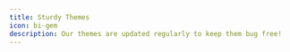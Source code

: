 ```yaml
---
title: Sturdy Themes
icon: bi-gem
description: Our themes are updated regularly to keep them bug free!
---
```

